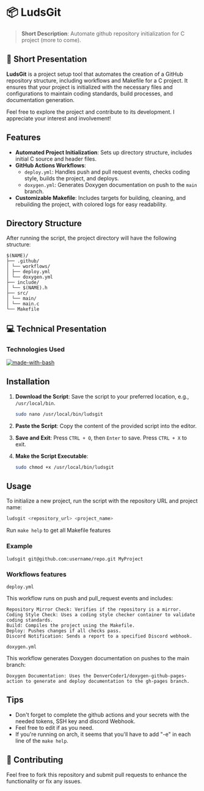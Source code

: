# 📦 LudsGit

> **Short Description**: Automate github repository initialization for C project (more to come).

## 📖 Short Presentation

**LudsGit** is a project setup tool that automates the creation of a GitHub repository structure, including workflows and Makefile for a C project. It ensures that your project is initialized with the necessary files and configurations to maintain coding standards, build processes, and documentation generation.

Feel free to explore the project and contribute to its development. I appreciate your interest and involvement!

## Features

- **Automated Project Initialization**: Sets up directory structure, includes initial C source and header files.
- **GitHub Actions Workflows**:
  - `deploy.yml`: Handles push and pull request events, checks coding style, builds the project, and deploys.
  - `doxygen.yml`: Generates Doxygen documentation on push to the `main` branch.
- **Customizable Makefile**: Includes targets for building, cleaning, and rebuilding the project, with colored logs for easy readability.

## Directory Structure

After running the script, the project directory will have the following structure:

```
$(NAME)/
├── .github/
│ └── workflows/
│ ├── deploy.yml
│ └── doxygen.yml
├── include/
│ └── $(NAME).h
├── src/
│ └── main/
│ └── main.c
└── Makefile
```

## 💻 Technical Presentation

### Technologies Used

[![made-with-bash](https://img.shields.io/badge/Made%20with-Bash-1f425f.svg)](https://www.gnu.org/software/bash/)



## Installation

1. **Download the Script**: Save the script to your preferred location, e.g., `/usr/local/bin`.

    ```sh
    sudo nano /usr/local/bin/ludsgit
    ```

2. **Paste the Script**: Copy the content of the provided script into the editor.

3. **Save and Exit**: Press `CTRL + O`, then `Enter` to save. Press `CTRL + X` to exit.

4. **Make the Script Executable**:

    ```sh
    sudo chmod +x /usr/local/bin/ludsgit
    ```

## Usage

To initialize a new project, run the script with the repository URL and project name:

```sh
ludsgit <repository_url> <project_name>
```

Run `make help` to get all Makefile features

### Example

```
ludsgit git@github.com:username/repo.git MyProject
```

### Workflows features

`deploy.yml`

This workflow runs on push and pull_request events and includes:

    Repository Mirror Check: Verifies if the repository is a mirror.
    Coding Style Check: Uses a coding style checker container to validate coding standards.
    Build: Compiles the project using the Makefile.
    Deploy: Pushes changes if all checks pass.
    Discord Notification: Sends a report to a specified Discord webhook.

`doxygen.yml`

This workflow generates Doxygen documentation on pushes to the main branch:

    Doxygen Documentation: Uses the DenverCoder1/doxygen-github-pages-action to generate and deploy documentation to the gh-pages branch.

## Tips

- Don't forget to complete the github actions and your secrets with the needed tokens, SSH key and discord Webhook.
- Feel free to edit if as you need.
- If you're running on arch, it seems that you'll have to add "-e" in each line of the `make help`.

## 👥 Contributing

Feel free to fork this repository and submit pull requests to enhance the functionality or fix any issues.
